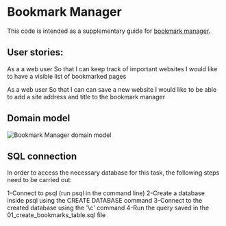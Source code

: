  # Bookmark Manager

 This code is intended as a supplementary guide for [bookmark manager](https://github.com/makersacademy/course/tree/master/bookmark_manager).

 ## User stories:

 As a a web user
 So that I can keep track of important websites
 I would like to have a visible list of bookmarked pages

 As a web user
 So that I can can save a new website
 I would like to be able to add a site address and title to the bookmark manager

 ## Domain model

 ![Bookmark Manager domain model](https://raw.githubusercontent.com/makersacademy/course/master/bookmark_manager/images/bookmark_manager_1.png?token=AMJF77DYPGEW7B2KGLPVABS5UWE2Q)

 ## SQL connection

 In order to access the necessary database for this task, the following steps need to be carried out:

 1-Connect to psql (run psql in the command line)
 2-Create a database inside psql using the CREATE DATABASE command
 3-Connect to the created database using the '\c' command
 4-Run the query saved in the 01_create_bookmarks_table.sql file
